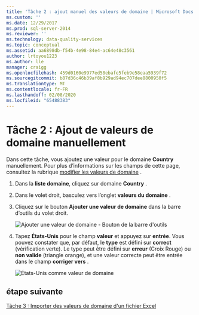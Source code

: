```yaml
---
title: 'Tâche 2 : ajout manuel des valeurs de domaine | Microsoft Docs'
ms.custom: ''
ms.date: 12/29/2017
ms.prod: sql-server-2014
ms.reviewer: ''
ms.technology: data-quality-services
ms.topic: conceptual
ms.assetid: aa6898db-f54b-4e98-84e4-ac64e48c3561
author: lrtoyou1223
ms.author: lle
manager: craigg
ms.openlocfilehash: 459d0160e9977ed58ebafe5feb9e58eaa5939f72
ms.sourcegitcommit: b87d36c46b39af8b929ad94ec707dee8800950f5
ms.translationtype: MT
ms.contentlocale: fr-FR
ms.lasthandoff: 02/08/2020
ms.locfileid: "65488383"
---
```

# <a name="task-2-adding-domain-values-manually"></a>Tâche 2 : Ajout de valeurs de domaine manuellement
  Dans cette tâche, vous ajoutez une valeur pour le domaine **Country** manuellement. Pour plus d’informations sur les champs de cette page, consultez la rubrique [modifier les valeurs de domaine](https://msdn.microsoft.com/library/hh510408.aspx) .  
  
1.  Dans la **liste domaine**, cliquez sur domaine **Country** .  
  
2.  Dans le volet droit, basculez vers l’onglet **valeurs du domaine** .  
  
3.  Cliquez sur le bouton **Ajouter une valeur de domaine** dans la barre d’outils du volet droit.  
  
     ![Ajouter une valeur de domaine - Bouton de la barre d'outils](../../2014/tutorials/media/et-addingdomainvaluesmanually-01.jpg "Ajouter une valeur de domaine - Bouton de la barre d'outils")  
  
4.  Tapez **États-Unis** pour le champ **valeur** et appuyez sur **entrée**. Vous pouvez constater que, par défaut, le **type** est défini sur **correct** (vérification verte). Le type peut être défini sur **erreur** (Croix Rouge) ou **non valide** (triangle orange), et une valeur correcte peut être entrée dans le champ **corriger vers** .  
  
     ![États-Unis comme valeur de domaine](../../2014/tutorials/media/et-addingdomainvaluesmanually-02.jpg "États-Unis comme valeur de domaine")  
  
## <a name="next-step"></a>étape suivante  
 [Tâche 3 : Importer des valeurs de domaine d'un fichier Excel](../../2014/tutorials/task-3-importing-domain-values-from-an-excel-file.md)  
  
  
